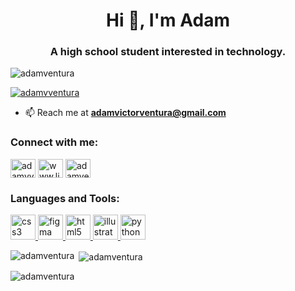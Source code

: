 <h1 align="center">Hi 👋, I'm Adam</h1>
<h3 align="center">A high school student interested in technology.</h3>

<p align="left"> <img src="https://komarev.com/ghpvc/?username=adamventura&label=Profile%20views&color=0e75b6&style=flat" alt="adamventura" /> </p>

<p align="left"> <a href="https://twitter.com/adamvventura" target="blank"><img src="https://img.shields.io/twitter/follow/adamvventura?logo=twitter&style=for-the-badge" alt="adamvventura" /></a> </p>

- 📫 Reach me at **adamvictorventura@gmail.com**

<h3 align="left">Connect with me:</h3>
<p align="left">
<a href="https://twitter.com/adamvventura" target="blank"><img align="center" src="https://cdn.jsdelivr.net/npm/simple-icons@3.0.1/icons/twitter.svg" alt="adamvventura" height="30" width="40" /></a>
<a href="https://linkedin.com/in/www.linkedin.com/in/adam-ventura" target="blank"><img align="center" src="https://cdn.jsdelivr.net/npm/simple-icons@3.0.1/icons/linkedin.svg" alt="www.linkedin.com/in/adam-ventura" height="30" width="40" /></a>
<a href="https://www.hackerrank.com/adamventura" target="blank"><img align="center" src="https://cdn.jsdelivr.net/npm/simple-icons@3.0.1/icons/hackerrank.svg" alt="adamventura" height="30" width="40" /></a>
</p>

<h3 align="left">Languages and Tools:</h3>
<p align="left"> <a href="https://www.w3schools.com/css/" target="_blank"> <img src="https://devicons.github.io/devicon/devicon.git/icons/css3/css3-original-wordmark.svg" alt="css3" width="40" height="40"/> </a> <a href="https://www.figma.com/" target="_blank"> <img src="https://www.vectorlogo.zone/logos/figma/figma-icon.svg" alt="figma" width="40" height="40"/> </a> <a href="https://www.w3.org/html/" target="_blank"> <img src="https://devicons.github.io/devicon/devicon.git/icons/html5/html5-original-wordmark.svg" alt="html5" width="40" height="40"/> </a> <a href="https://www.adobe.com/in/products/illustrator.html" target="_blank"> <img src="https://www.vectorlogo.zone/logos/adobe_illustrator/adobe_illustrator-icon.svg" alt="illustrator" width="40" height="40"/> </a> <a href="https://www.python.org" target="_blank"> <img src="https://devicons.github.io/devicon/devicon.git/icons/python/python-original.svg" alt="python" width="40" height="40"/> </a> </p>

<p><img align="left" src="https://github-readme-stats.vercel.app/api/top-langs?username=adamventura&show_icons=true&theme=dark&locale=en&layout=compact" alt="adamventura" /></p>

<p>&nbsp;<img align="center" src="https://github-readme-stats.vercel.app/api?username=adamventura&show_icons=true&theme=dark&locale=en" alt="adamventura" /></p>

<p><img align="center" src="https://github-readme-streak-stats.herokuapp.com/?user=adamventura&theme=dark" alt="adamventura" /></p>
